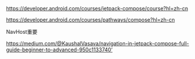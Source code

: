 https://developer.android.com/courses/jetpack-compose/course?hl=zh-cn


https://developer.android.com/courses/pathways/compose?hl=zh-cn




NavHost重要

https://medium.com/@KaushalVasava/navigation-in-jetpack-compose-full-guide-beginner-to-advanced-950c1133740’